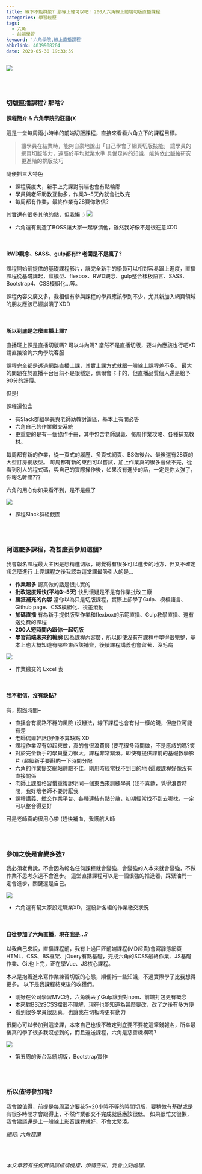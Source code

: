 ```yaml
---
title: 線下不能群聚? 那線上總可以吧! 200人六角線上前端切版直播課程
categories: 學習經歷
tags:
  - 六角
  - 前端學習
keyword: '六角學院,線上直播課程'
abbrlink: 4039908204
date: 2020-05-30 19:33:59
---
```

![](https://i.imgur.com/eEwXrOW.png)

</br>
</br>

### 切版直播課程? 那啥?
#### 課程簡介 & 六角學院的狂語(X
這是一堂每周兩小時半的前端切版課程，直接來看看六角立下的課程目標。

> 讓學員在結業時，能夠自豪地說出「自己學會了網頁切版技能」
讓學員的網頁切版能力，遠高於平均就業水準
具備足夠的知識，能夠依此脈絡研究更進階的排版技巧

隨便抓三大特色
* 課程廣度大，新手上完課對前端也會有點輪廓
* 學員與老師助教互動多，作業3~5天內就會批改完
* 每周都有作業，最終作業有28頁你敢信?

<!-- more -->

其實還有很多其他的點，但我懶 :)
![](https://i.imgur.com/fDON25V.png)
- 六角還有創造了BOSS讓大家一起擊潰他，雖然我好像不是很在意XDD

</br>

#### RWD觀念、SASS、gulp都有!? 老闆是不是瘋了?
課程開始前提供的基礎課程影片，讓完全新手的學員可以相對容易跟上進度，直播課程從基礎講起，盒模型、flexbox、RWD觀念、gulp整合樣板語言、SASS、Bootstrap4、CSS模組化...等。

課程內容又廣又多，我相信有參與課程的學員應該學到不少，尤其新加入網頁領域的朋友應該已經崩潰了XDD

</br>

#### 所以到底是怎麼直播上課? 
直播班上課是直播切版嗎? 可以斗內嗎? 
當然不是直播切版，要斗內應該也行吧XD 請直接洽詢六角學院客服

課程完全都是透過網路直播上課，其實上課方式就跟一般線上課程差不多。
最大的問題在於直播平台目前不是很穩定，偶爾會卡卡的，但直播品質個人還是給予90分的評價。

但是!

課程還包含
* 有Slack群組學員與老師助教討論區，基本上有問必答
* 六角自己的作業繳交系統
* 更重要的是有一個協作手冊，其中包含老師講義、每周作業攻略、各種補充教材。

每周都有新的作業，從一頁式的履歷、多頁式網頁、BS做後台、最後還有28頁的大型訂房網版型。
每周都有新的東西可以嘗試，加上作業真的很多會做不完，從看到別人的程式碼，與自己的實際操作後，如果沒有進步的話，一定是你太強了，你報名幹嘛???

六角的用心你如果看不到，是不是瘋了

![](https://i.imgur.com/bY4SdAN.jpg)
- 課程Slack群組截圖

</br>
</br>

### 阿這麼多課程，為甚麼要參加這個?
我會報名課程最大主因是想精進切版，總覺得有很多可以進步的地方，但又不確定該怎麼進行
上完課程之後我認為這堂課最吸引人的是...
* **作業超多**
    認真做的話是很扎實的
* **批改速度超快(平均3~5天)**
    快到懷疑是不是有作業批改工廠
* **瘋狂補充的內容**
    當你以為只是切版課程，實際上卻學了Gulp、模板語言、Github page、CSS模組化、視差滾動
* **加碼直播**
    有為新手提供版型作業和flexbox的示範直播、Gulp教學直播、還有送免費的課程
* **200人短時間內跟你一起切版**
* **學習前端未來的輪廓**
    因為課程內容廣，所以即使沒有在課程中學得很完整，基本上也大概知道有哪些東西該補齊，後續課程講義也會留著，沒毛病

![](https://i.imgur.com/6gnSOFs.png)
- 作業繳交的 Excel 表

<br>

#### 我不相信，沒有缺點?

有，抱怨時間~

* 直播會有網路不穩的風險 (沒辦法，線下課程也會有付一樣的錢，但座位可能有差
* 老師偶爾幹話(好像不算缺點 XD
* 課程作業沒有卯起來做，真的會很浪費錢 (要花很多時間做，不是應該的嗎?笑
* 對於完全新手的學員壓力很大，課程非常緊湊。即使有提供課前的基礎教學影片 (超級新手要斟酌一下時間分配
* 六角的作業提交網站體驗不佳，剛用時經常找不到目的地 (這跟課程好像沒有直接關係
* 老師上課風格習慣重複說明同一個東西來訓練學員 (我不喜歡，覺得浪費時間，我好壞老師不要討厭我
* 課程講義、繳交作業平台、各種連結有點分散，初期經常找不到去哪找，一定可以整合得更好

可是老師真的很用心啦 (趕快補血，我護航大師

</br>
</br>

### 參加之後是會變多強?
我必須老實說，不會因為報名任何課程就會變強，會變強的人本來就會變強，不做作業不思考永遠不會進步。
這堂直播課程可以是一個很強的推進器，踩緊油門一定會進步，關鍵還是自己。

![](https://i.imgur.com/E8ArOdr.png)
- 六角還有幫大家設定職業XD，還統計各組的作業繳交狀況

</br>

#### 自從參加了六角直播，現在我是...?
以我自己來說，直播課程前，我有上過巨匠前端課程(MD超貴)會寫靜態網頁HTML、CSS、BS框架、jQuery有點基礎，完成六角的SCSS最終作業、JS基礎作業、Git也上完，正在學Vue、JS核心課程。

本來是抱著進來寫作業練習切版的心態，順便補一些知識，不過實際學了比我想得更多。
以下是我課程結束後的收獲們。
* 剛好在公司學習MVC時，六角就丟了Gulp讓我對npm、前端打包更有概念
* 本來對BS改SCSS檔很不理解，現在也能知道為甚麼要改，改了之後有多方便
* 看到很多學員很認真，也讓我在切板時更有動力

很開心可以參加到這堂課，本來自己也很不確定到底要不要花這筆錢報名，所幸最後真的學了很多我沒想到的，而且還送課程，六角是慈善機構嗎?

![](https://i.imgur.com/xfvTncS.jpg)
- 第五周的後台系統切版，Bootstrap實作

</br>
</br>

### 所以值得參加嗎?

我會說值得，前提是每周至少要花5~20小時不等的時間切版，要稍微有基礎或是有很多時間才會跟得上，不然作業都交不完成就感應該很低。
如果很忙又很懶，我會建議還是上一般線上影音課程就好，不會太緊湊。

*總結: 六角超讚*

</br>
</br>

*本文章若有任何資訊誤植或侵權，煩請告知，我會立刻處理。*